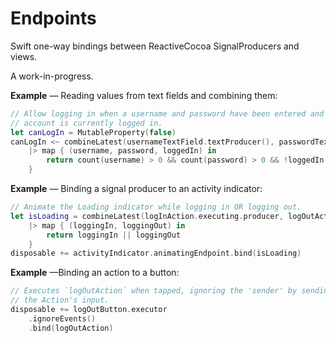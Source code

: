 # Endpoints

Swift one-way bindings between ReactiveCocoa SignalProducers and views.

A work-in-progress.

**Example** — Reading values from text fields and combining them:
``` swift
// Allow logging in when a username and password have been entered and no 
// account is currently logged in.
let canLogIn = MutableProperty(false)
canLogIn <~ combineLatest(usernameTextField.textProducer(), passwordTextField.textProducer(), LoginManager.loggedIn.producer)
    |> map { (username, password, loggedIn) in
        return count(username) > 0 && count(password) > 0 && !loggedIn
    }
```

**Example** — Binding a signal producer to an activity indicator:
``` swift
// Animate the Loading indicator while logging in OR logging out.
let isLoading = combineLatest(logInAction.executing.producer, logOutAction.executing.producer)
    |> map { (loggingIn, loggingOut) in 
        return loggingIn || loggingOut
    }
disposable += activityIndicator.animatingEndpoint.bind(isLoading)
```

**Example** —Binding an action to a button:
``` swift
// Executes `logOutAction` when tapped, ignoring the 'sender' by sending () as 
// the Action's input.
disposable += logOutButton.executor
    .ignoreEvents()
    .bind(logOutAction)
```

